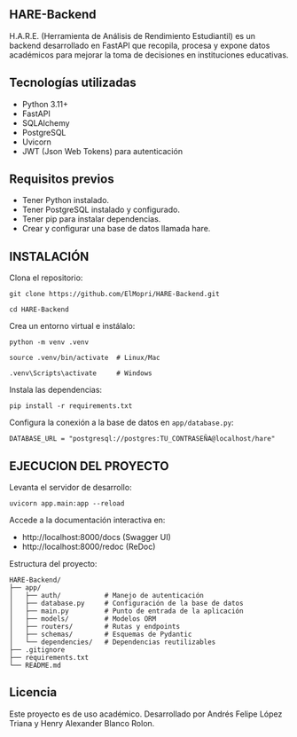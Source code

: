 ## HARE-Backend

H.A.R.E. (Herramienta de Análisis de Rendimiento Estudiantil) es un backend desarrollado en FastAPI que recopila, procesa y expone datos académicos para mejorar la toma de decisiones en instituciones educativas.

## Tecnologías utilizadas

- Python 3.11+
- FastAPI
- SQLAlchemy
- PostgreSQL
- Uvicorn
- JWT (Json Web Tokens) para autenticación

## Requisitos previos

- Tener Python instalado.
- Tener PostgreSQL instalado y configurado.
- Tener pip para instalar dependencias.
- Crear y configurar una base de datos llamada hare.

## INSTALACIÓN

Clona el repositorio:

`git clone https://github.com/ElMopri/HARE-Backend.git`

`cd HARE-Backend`

Crea un entorno virtual e instálalo:

`python -m venv .venv`

`source .venv/bin/activate  # Linux/Mac`

`.venv\Scripts\activate     # Windows`

Instala las dependencias:

`pip install -r requirements.txt`

Configura la conexión a la base de datos en `app/database.py`:

`DATABASE_URL = "postgresql://postgres:TU_CONTRASEÑA@localhost/hare"`

## EJECUCION DEL PROYECTO

Levanta el servidor de desarrollo:

`uvicorn app.main:app --reload`

Accede a la documentación interactiva en:

- http://localhost:8000/docs (Swagger UI)
- http://localhost:8000/redoc (ReDoc)

Estructura del proyecto:

```
HARE-Backend/
├── app/
│   ├── auth/           # Manejo de autenticación
│   ├── database.py     # Configuración de la base de datos
│   ├── main.py         # Punto de entrada de la aplicación
│   ├── models/         # Modelos ORM
│   ├── routers/        # Rutas y endpoints
│   ├── schemas/        # Esquemas de Pydantic
│   └── dependencies/   # Dependencias reutilizables
├── .gitignore
├── requirements.txt
└── README.md
```

## Licencia

Este proyecto es de uso académico.
Desarrollado por Andrés Felipe López Triana y Henry Alexander Blanco Rolon.
